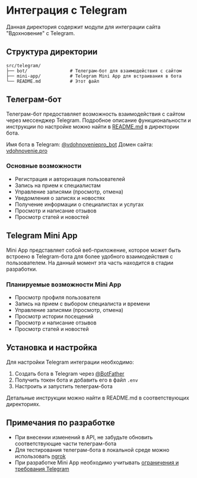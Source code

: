 # Интеграция с Telegram

Данная директория содержит модули для интеграции сайта "Вдохновение" с Telegram.

## Структура директории

```
src/telegram/
├── bot/                # Телеграм-бот для взаимодействия с сайтом
├── mini-app/           # Telegram Mini App для встраивания в бота
└── README.md           # Этот файл
```

## Телеграм-бот

Телеграм-бот предоставляет возможность взаимодействия с сайтом через мессенджер Telegram. Подробное описание функциональности и инструкции по настройке можно найти в [README.md](./bot/README.md) в директории бота.

Имя бота в Telegram: [@vdohnoveniepro_bot](https://t.me/vdohnoveniepro_bot)
Домен сайта: [vdohnovenie.pro](https://vdohnovenie.pro)

### Основные возможности

- Регистрация и авторизация пользователей
- Запись на прием к специалистам
- Управление записями (просмотр, отмена)
- Уведомления о записях и новостях
- Получение информации о специалистах и услугах
- Просмотр и написание отзывов
- Просмотр статей и новостей

## Telegram Mini App

Mini App представляет собой веб-приложение, которое может быть встроено в Telegram-бота для более удобного взаимодействия с пользователем. На данный момент эта часть находится в стадии разработки.

### Планируемые возможности Mini App

- Просмотр профиля пользователя
- Запись на прием с выбором специалиста и времени
- Управление записями (просмотр, отмена)
- Просмотр истории посещений
- Просмотр и написание отзывов
- Просмотр статей и новостей

## Установка и настройка

Для настройки Telegram интеграции необходимо:

1. Создать бота в Telegram через [@BotFather](https://t.me/BotFather)
2. Получить токен бота и добавить его в файл `.env`
3. Настроить и запустить телеграм-бота

Детальные инструкции можно найти в README.md в соответствующих директориях.

## Примечания по разработке

- При внесении изменений в API, не забудьте обновить соответствующие части телеграм-бота
- Для тестирования телеграм-бота в локальной среде можно использовать [ngrok](https://ngrok.com/)
- При разработке Mini App необходимо учитывать [ограничения и требования Telegram](https://core.telegram.org/bots/webapps) 